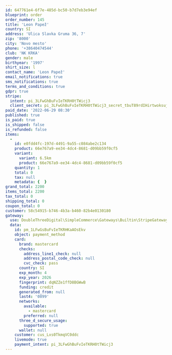 ```yaml
---
id: 647761e4-6f7e-485d-bc50-b7d7eb3e94ef
blueprint: order
order_number: 145
title: 'Leon Papež'
country: SI
address: 'Ulica Slavka Gruma 36, 7'
zip: '8000'
city: 'Novo mesto'
phone: '+38640474544'
club: 'NK KRKA'
gender: male
birthyear: '1997'
shirt_size: l
contact_name: 'Leon Papež'
email_notifications: true
sms_notifications: true
terms_and_conditions: true
gdpr: true
stripe:
  intent: pi_3LFwGhBuFvIeTKRH0tTWicj3
  client_secret: pi_3LFwGhBuFvIeTKRH0tTWicj3_secret_tbuT89rdIHirtwoksujlrsqil
paid_date: '2022-06-29 08:30'
published: true
is_paid: true
is_shipped: false
is_refunded: false
items:
  -
    id: e0fdd4fc-197d-4491-9a55-c084abe2c134
    product: 66e767a9-ee34-4dc4-8681-d09bb59f0cf5
    variant:
      variant: 6.5km
      product: 66e767a9-ee34-4dc4-8681-d09bb59f0cf5
    quantity: 1
    total: 0
    tax: null
    metadata: {  }
grand_total: 2200
items_total: 2200
tax_total: 0
shipping_total: 0
coupon_total: 0
customer: 58c54915-b746-4b3a-b460-82b4e0130180
gateway:
  use: DoubleThreeDigital\SimpleCommerce\Gateways\Builtin\StripeGateway
  data:
    id: pm_1LFwGsBuFvIeTKRHKaAOsEkv
    object: payment_method
    card:
      brand: mastercard
      checks:
        address_line1_check: null
        address_postal_code_check: null
        cvc_check: pass
      country: SI
      exp_month: 4
      exp_year: 2026
      fingerprint: dqNZZe1ffD8BGWwB
      funding: credit
      generated_from: null
      last4: '0899'
      networks:
        available:
          - mastercard
        preferred: null
      three_d_secure_usage:
        supported: true
      wallet: null
    customer: cus_Lxs0TkmqVC0ddc
    livemode: true
    payment_intent: pi_3LFwGhBuFvIeTKRH0tTWicj3
---
```

